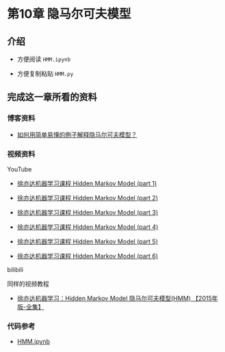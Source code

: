 # 第10章 隐马尔可夫模型

## 介绍

+ 方便阅读
`HMM.ipynb`

+ 方便复制粘贴
`HMM.py`

## 完成这一章所看的资料

### 博客资料

+ [如何用简单易懂的例子解释隐马尔可夫模型？](https://www.zhihu.com/question/20962240)

### 视频资料

YouTube

+ [徐亦达机器学习课程 Hidden Markov Model (part 1)](https://www.youtube.com/watch?v=Ji6KbkyNmk8)

+ [徐亦达机器学习课程 Hidden Markov Model (part 2)](https://www.youtube.com/watch?v=KnSeJ7xEacQ) 

+ [徐亦达机器学习课程 Hidden Markov Model (part 3)](https://www.youtube.com/watch?v=g_Y6WjU1uIY)

+ [徐亦达机器学习课程 Hidden Markov Model (part 4)](https://www.youtube.com/watch?v=xLehIYApZ50&t=277s)

+ [徐亦达机器学习课程 Hidden Markov Model (part 5)](https://www.youtube.com/watch?v=jmuzyq2cikk)

+ [徐亦达机器学习课程 Hidden Markov Model (part 6)](https://www.youtube.com/watch?v=sqDDNCI1xp0)
 
bilibili

同样的视频教程

+ [徐亦达机器学习：Hidden Markov Model 隐马尔可夫模型(HMM) 【2015年版-全集】](https://www.bilibili.com/video/av24132174?from=search&seid=15712572571393920013)

### 代码参考

+ [HMM.ipynb](https://github.com/fengdu78/lihang-code/blob/master/code/%E7%AC%AC10%E7%AB%A0%20%E9%9A%90%E9%A9%AC%E5%B0%94%E5%8F%AF%E5%A4%AB%E6%A8%A1%E5%9E%8B(HMM)/HMM.ipynb)